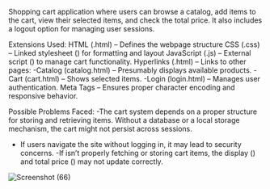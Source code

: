 Shopping cart application where users can browse a catalog, add items to the cart, view their selected items, and check the total price. It also includes a logout option for managing user sessions.

Extensions Used:
HTML (.html) – Defines the webpage structure
CSS (.css) – Linked stylesheet () for formatting and layout
JavaScript (.js) – External script () to manage cart functionality.
Hyperlinks (.html) – Links to other pages:
 -Catalog (catalog.html) – Presumably displays available products.
 -Cart (cart.html) – Shows selected items.
 -Login (login.html) – Manages user authentication.
Meta Tags – Ensures proper character encoding and responsive behavior.

Possible Problems Faced:
-The cart system depends on a proper structure for storing and retrieving items. Without a database or a local storage mechanism, the cart might not persist across sessions.
- If users navigate the site without logging in, it may lead to security concerns.
-If  isn’t properly fetching or storing cart items, the display () and total price () may not update correctly.


![Screenshot (66)](https://github.com/user-attachments/assets/2379aa5c-9177-410c-b197-a5d9e32d583c)
